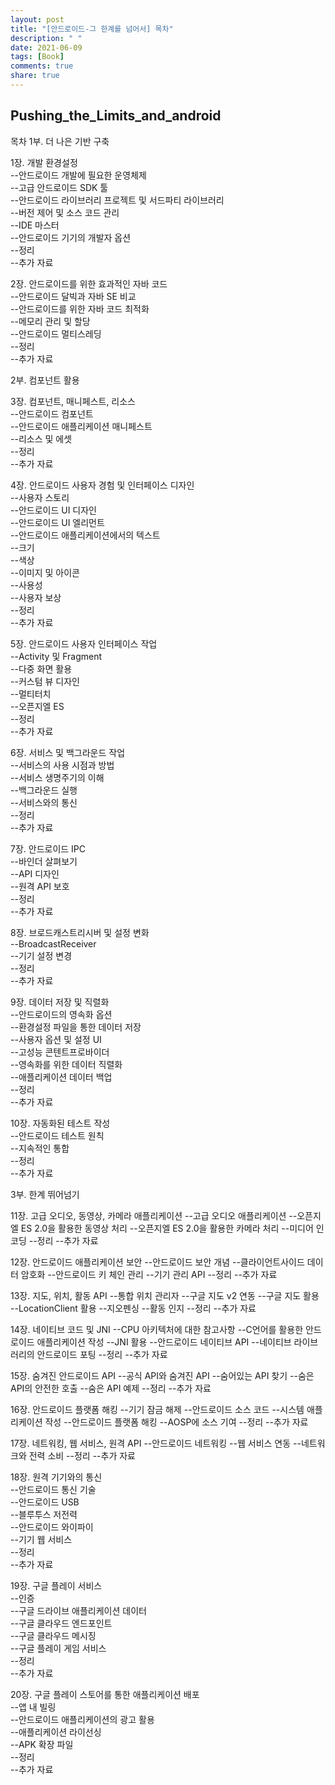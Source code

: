 ```yaml
---
layout: post
title: "[안드로이드-그 한계를 넘어서] 목차"
description: " "
date: 2021-06-09
tags: [Book]
comments: true
share: true
---
```


## Pushing_the_Limits_and_android

목차
1부. 더 나은 기반 구축  

1장. 개발 환경설정  
--안드로이드 개발에 필요한 운영체제  
--고급 안드로이드 SDK 툴  
--안드로이드 라이브러리 프로젝트 및 서드파티 라이브러리  
--버전 제어 및 소스 코드 관리  
--IDE 마스터  
--안드로이드 기기의 개발자 옵션  
--정리  
--추가 자료  

2장. 안드로이드를 위한 효과적인 자바 코드  
--안드로이드 달빅과 자바 SE 비교  
--안드로이드를 위한 자바 코드 최적화  
--메모리 관리 및 할당  
--안드로이드 멀티스레딩  
--정리  
--추가 자료  

2부. 컴포넌트 활용  

3장. 컴포넌트, 매니페스트, 리소스  
--안드로이드 컴포넌트  
--안드로이드 애플리케이션 매니페스트  
--리소스 및 에셋  
--정리  
--추가 자료  

4장. 안드로이드 사용자 경험 및 인터페이스 디자인  
--사용자 스토리  
--안드로이드 UI 디자인  
--안드로이드 UI 엘리먼트  
--안드로이드 애플리케이션에서의 텍스트  
--크기  
--색상  
--이미지 및 아이콘  
--사용성  
--사용자 보상  
--정리  
--추가 자료  

5장. 안드로이드 사용자 인터페이스 작업  
--Activity 및 Fragment  
--다중 화면 활용  
--커스텀 뷰 디자인  
--멀티터치  
--오픈지엘 ES  
--정리  
--추가 자료  

6장. 서비스 및 백그라운드 작업  
--서비스의 사용 시점과 방법  
--서비스 생명주기의 이해  
--백그라운드 실행  
--서비스와의 통신  
--정리  
--추가 자료   

7장. 안드로이드 IPC  
--바인더 살펴보기  
--API 디자인  
--원격 API 보호  
--정리  
--추가 자료  

8장. 브로드캐스트리시버 및 설정 변화  
--BroadcastReceiver  
--기기 설정 변경  
--정리  
--추가 자료  

9장. 데이터 저장 및 직렬화  
--안드로이드의 영속화 옵션  
--환경설정 파일을 통한 데이터 저장  
--사용자 옵션 및 설정 UI  
--고성능 콘텐트프로바이더  
--영속화를 위한 데이터 직렬화  
--애플리케이션 데이터 백업  
--정리  
--추가 자료  

10장. 자동화된 테스트 작성  
--안드로이드 테스트 원칙  
--지속적인 통합  
--정리  
--추가 자료  

3부. 한계 뛰어넘기

11장. 고급 오디오, 동영상, 카메라 애플리케이션
--고급 오디오 애플리케이션
--오픈지엘 ES 2.0을 활용한 동영상 처리
--오픈지엘 ES 2.0을 활용한 카메라 처리
--미디어 인코딩
--정리
--추가 자료

12장. 안드로이드 애플리케이션 보안
--안드로이드 보안 개념
--클라이언트사이드 데이터 암호화
--안드로이드 키 체인 관리
--기기 관리 API
--정리
--추가 자료

13장. 지도, 위치, 활동 API
--통합 위치 관리자
--구글 지도 v2 연동
--구글 지도 활용
--LocationClient 활용
--지오펜싱
--활동 인지
--정리
--추가 자료

14장. 네이티브 코드 및 JNI
--CPU 아키텍처에 대한 참고사항
--C언어를 활용한 안드로이드 애플리케이션 작성
--JNI 활용
--안드로이드 네이티브 API
--네이티브 라이브러리의 안드로이드 포팅
--정리
--추가 자료

15장. 숨겨진 안드로이드 API
--공식 API와 숨겨진 API
--숨어있는 API 찾기
--숨은 API의 안전한 호출
--숨은 API 예제
--정리
--추가 자료

16장. 안드로이드 플랫폼 해킹
--기기 잠금 해제
--안드로이드 소스 코드
--시스템 애플리케이션 작성
--안드로이드 플랫폼 해킹
--AOSP에 소스 기여
--정리
--추가 자료

17장. 네트워킹, 웹 서비스, 원격 API
--안드로이드 네트워킹
--웹 서비스 연동
--네트워크와 전력 소비
--정리
--추가 자료

18장. 원격 기기와의 통신   
--안드로이드 통신 기술   
--안드로이드 USB   
--블루투스 저전력   
--안드로이드 와이파이   
--기기 웹 서비스   
--정리   
--추가 자료   

19장. 구글 플레이 서비스   
--인증   
--구글 드라이브 애플리케이션 데이터   
--구글 클라우드 엔드포인트   
--구글 클라우드 메시징   
--구글 플레이 게임 서비스   
--정리   
--추가 자료   

20장. 구글 플레이 스토어를 통한 애플리케이션 배포   
--앱 내 빌링   
--안드로이드 애플리케이션의 광고 활용   
--애플리케이션 라이선싱   
--APK 확장 파일   
--정리   
--추가 자료  
